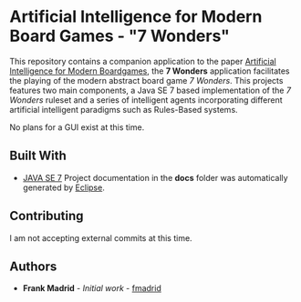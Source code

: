 # Artificial Intelligence for Modern Board Games - "7 Wonders"

This repository contains a companion application to the paper [Artificial Intelligence for Modern Boardgames](https://github.com/fmadrid/7Wonders/blob/master/Paper.pdf), the **7 Wonders** application facilitates the playing of the modern abstract board game *7 Wonders*. This projects features two main components, a Java SE 7 based implementation of the *7 Wonders* ruleset and a series of intelligent agents incorporating different artificial intelligent paradigms such as Rules-Based systems.

No plans for a GUI exist at this time.

## Built With
* [JAVA SE 7](http://www.oracle.com/technetwork/java/javase/downloads/jdk8-downloads-2133151.html)
Project documentation in the **docs** folder was automatically generated by [Eclipse](https://www.eclipse.org/).

## Contributing
I am not accepting external commits at this time.

## Authors
* **Frank Madrid** - *Initial work* - [fmadrid](https://github.com/fmadrid)
